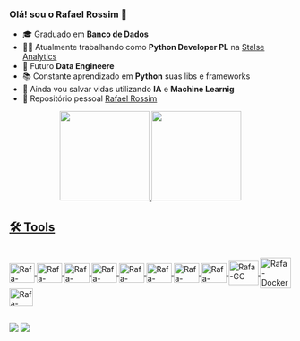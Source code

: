 ### Olá! sou o Rafael Rossim 👋
- 🎓 Graduado em **Banco de Dados**
- 👨‍💻 Atualmente trabalhando como **Python Developer PL** na <a href="https://www.stalse.com/" target="_blank">Stalse Analytics</a>
- 🚀 Futuro **Data Engineere**
- 📚 Constante aprendizado em **Python** suas libs e frameworks
- 🤖 Ainda vou salvar vidas utilizando **IA** e **Machine Learnig**
- 👾 Repositório pessoal <a href="https://github.com/rafaelrossim" target="_blank">Rafael Rossim</a>

<div align="center">
  <a href="https://github.com/rafaelstalse">
  <img height="160em" src="https://github-readme-stats.vercel.app/api?username=rafaelstalse&show_icons=true&theme=dracula&include_all_commits=true&count_private=true"/>
  <img height="160em" src="https://github-readme-stats.vercel.app/api/top-langs/?username=rafaelrossim&layout=compact&langs_count=7&theme=dracula"/>
</div>
  
## 🛠 Tools

<div style="display: inline_block"><br>
  <img align="center" alt="Rafa-Python" height="35" width="45" src="https://cdn.jsdelivr.net/gh/devicons/devicon/icons/python/python-original.svg">
  <img align="center" alt="Rafa-jupyter" height="35" width="45" src="https://cdn.jsdelivr.net/gh/devicons/devicon/icons/jupyter/jupyter-original.svg">
  <img align="center" alt="Rafa-Flask" height="35"width="45" src="https://cdn.jsdelivr.net/gh/devicons/devicon/icons/flask/flask-original.svg">
  <img align="center" alt="Rafa-Django" height="35"width="45"src="https://cdn.jsdelivr.net/gh/devicons/devicon/icons/django/django-plain.svg">
  <img align="center" alt="Rafa-mysql" height="35" width="45" src="https://cdn.jsdelivr.net/gh/devicons/devicon/icons/mysql/mysql-original.svg">
  <img align="center" alt="Rafa-mongo" height="35" width="45" src="https://cdn.jsdelivr.net/gh/devicons/devicon/icons/mongodb/mongodb-original.svg">
  <img align="center" alt="Rafa-postgres" height="35" width="45" img src="https://cdn.jsdelivr.net/gh/devicons/devicon/icons/postgresql/postgresql-original.svg">
  <img align="center" alt="Rafa-VSCode" height="35" width="45" src="https://cdn.jsdelivr.net/gh/devicons/devicon/icons/vscode/vscode-original.svg">
  <img align="center" alt="Rafa-GC" height="43" width="53" src="https://cdn.jsdelivr.net/gh/devicons/devicon/icons/googlecloud/googlecloud-original.svg">
  <img align="center" alt="Rafa-Docker" height="55" width="55" src="https://cdn.jsdelivr.net/gh/devicons/devicon/icons/docker/docker-original.svg">
  <img align="center" alt="Rafa-Slack" height="32" width="42" src="https://cdn.jsdelivr.net/gh/devicons/devicon/icons/slack/slack-original.svg">
</div>
  
 ## 
  
<div> 
  <a href = "mailto:rafael@stalse.com"><img src="https://img.shields.io/badge/-Gmail-%23333?style=for-the-badge&logo=gmail&logoColor=white" target="_blank"></a>
  <a href="https://www.linkedin.com/in/rafael-rossim-51769412/" target="_blank"><img src="https://img.shields.io/badge/-LinkedIn-%230077B5?style=for-the-badge&logo=linkedin&logoColor=white" target="_blank"></a> 
</div>
